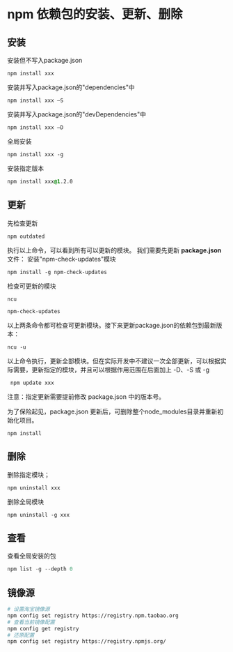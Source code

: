 # npm 依赖包的安装、更新、删除

## 安装

安装但不写入package.json

```undefined
npm install xxx
```

安装并写入package.json的"dependencies"中

```undefined
npm install xxx –S 
```

安装并写入package.json的"devDependencies"中

```undefined
npm install xxx –D
```

全局安装

```undefined
npm install xxx -g
```

安装指定版本

```css
npm install xxx@1.2.0
```

## 更新

先检查更新

```undefined
npm outdated
```

执行以上命令，可以看到所有可以更新的模块。
我们需要先更新 **package.json**文件：
安装"npm-check-updates"模块

```undefined
npm install -g npm-check-updates
```

检查可更新的模块

```undefined
ncu
```

```undefined
npm-check-updates
```

以上两条命令都可检查可更新模块。接下来更新package.json的依赖包到最新版本：

```undefined
ncu -u
```

以上命令执行，更新全部模块。但在实际开发中不建议一次全部更新，可以根据实际需要，更新指定的模块，并且可以根据作用范围在后面加上 -D、-S 或 -g

```undefined
 npm update xxx
```

注意：指定更新需要提前修改 package.json 中的版本号。

为了保险起见，package.json 更新后，可删除整个node_modules目录并重新初始化项目。

```undefined
npm install
```

## 删除

删除指定模块；

```undefined
npm uninstall xxx 
```

删除全局模块

```undefined
npm uninstall -g xxx
```

## 查看 

查看全局安装的包

```cpp
npm list -g --depth 0
```

## 镜像源

```bash
# 设置淘宝镜像源
npm config set registry https://registry.npm.taobao.org
# 查看当前镜像配置
npm config get registry
# 还原配置
npm config set registry https://registry.npmjs.org/
```

